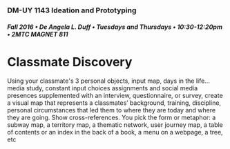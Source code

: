 ### DM-UY 1143 Ideation and Prototyping
##### Fall 2016 • De Angela L. Duff • Tuesdays and Thursdays • 10:30-12:20pm • 2MTC MAGNET 811

# Classmate Discovery

Using your classmate's 3 personal objects, input map, days in the life... media study, constant input choices assignments and social media presences supplemented with an interview, questionnaire, or survey, create a visual map that represents a classmates’ background, training, discipline, personal circumstances that led them to where they are today and where they are going. Show cross-references. You pick the form or metaphor: a subway map, a territory map, a thematic network, user journey map, a table of contents or an index in the back of a book, a menu on a webpage, a tree, etc

